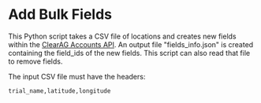 # Add Bulk Fields

This Python script takes a CSV file of locations and creates new fields within the [ClearAG Accounts API](https://docs.clearag.com/documentation/Accounts_API/latest). An output file "fields_info.json" is created containing the field_ids of the new fields. This script can also read that file to remove fields.

The input CSV file must have the headers:
```
trial_name,latitude,longitude
```